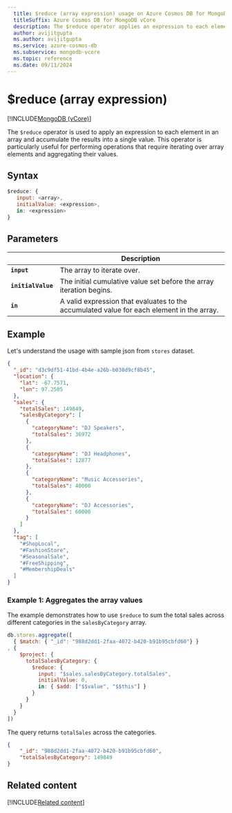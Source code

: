 ```yaml
---
  title: $reduce (array expression) usage on Azure Cosmos DB for MongoDB vCore
  titleSuffix: Azure Cosmos DB for MongoDB vCore
  description: The $reduce operator applies an expression to each element in an array & accumulate result as single value.
  author: avijitgupta
  ms.author: avijitgupta
  ms.service: azure-cosmos-db
  ms.subservice: mongodb-vcore
  ms.topic: reference
  ms.date: 09/11/2024
---
```


# $reduce (array expression)

[!INCLUDE[MongoDB (vCore)](~/reusable-content/ce-skilling/azure/includes/cosmos-db/includes/appliesto-mongodb-vcore.md)]

The `$reduce` operator is used to apply an expression to each element in an array and accumulate the results into a single value. This operator is particularly useful for performing operations that require iterating over array elements and aggregating their values.

## Syntax

```javascript
$reduce: {
   input: <array>,
   initialValue: <expression>,
   in: <expression>
}
```

## Parameters

| | Description |
| --- | --- |
| **`input`** | The array to iterate over. |
| **`initialValue`** | The initial cumulative value set before the array iteration begins. |
| **`in`** | A valid expression that evaluates to the accumulated value for each element in the array. |

## Example

Let's understand the usage with sample json from `stores` dataset.

```json
{
  "_id": "d3c9df51-41bd-4b4e-a26b-b038d9cf8b45",
  "location": {
    "lat": -67.7571,
    "lon": 97.2505
  },
  "sales": {
    "totalSales": 149849,
    "salesByCategory": [
      {
        "categoryName": "DJ Speakers",
        "totalSales": 36972
      },
      {
        "categoryName": "DJ Headphones",
        "totalSales": 12877
      },
      {
        "categoryName": "Music Accessories",
        "totalSales": 40000
      },
      {
        "categoryName": "DJ Accessories",
        "totalSales": 60000
      }
    ]
  },
  "tag": [
    "#ShopLocal",
    "#FashionStore",
    "#SeasonalSale",
    "#FreeShipping",
    "#MembershipDeals"
  ]
}
```

### Example 1: Aggregates the array values

The example demonstrates how to use `$reduce` to sum the total sales across different categories in the `salesByCategory` array.

```javascript
db.stores.aggregate([
  { $match: { "_id": "988d2dd1-2faa-4072-b420-b91b95cbfd60"} }
, {
    $project: {
      totalSalesByCategory: {
        $reduce: {
          input: "$sales.salesByCategory.totalSales",
          initialValue: 0,
          in: { $add: ["$$value", "$$this"] }
        }
      }
    }
  }
])
```

The query returns `totalSales` across the categories.

```json
{
    "_id": "988d2dd1-2faa-4072-b420-b91b95cbfd60",
    "totalSalesByCategory": 149849
}
```

## Related content

[!INCLUDE[Related content](../includes/related-content.md)]
